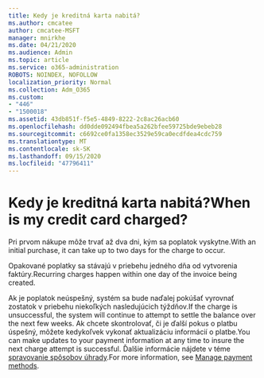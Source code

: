 ```yaml
---
title: Kedy je kreditná karta nabitá?
ms.author: cmcatee
author: cmcatee-MSFT
manager: mnirkhe
ms.date: 04/21/2020
ms.audience: Admin
ms.topic: article
ms.service: o365-administration
ROBOTS: NOINDEX, NOFOLLOW
localization_priority: Normal
ms.collection: Adm_O365
ms.custom:
- "446"
- "1500018"
ms.assetid: 43db851f-f5e5-4849-8222-2c8ac26acb60
ms.openlocfilehash: dd0dde092494fbea5a262bfee59725bde9ebeb28
ms.sourcegitcommit: c6692ce0fa1358ec3529e59ca0ecdfdea4cdc759
ms.translationtype: MT
ms.contentlocale: sk-SK
ms.lasthandoff: 09/15/2020
ms.locfileid: "47796411"
---
```

# <a name="when-is-my-credit-card-charged"></a><span data-ttu-id="f5cd4-102">Kedy je kreditná karta nabitá?</span><span class="sxs-lookup"><span data-stu-id="f5cd4-102">When is my credit card charged?</span></span>

<span data-ttu-id="f5cd4-103">Pri prvom nákupe môže trvať až dva dni, kým sa poplatok vyskytne.</span><span class="sxs-lookup"><span data-stu-id="f5cd4-103">With an initial purchase, it can take up to two days for the charge to occur.</span></span>
  
<span data-ttu-id="f5cd4-104">Opakované poplatky sa stávajú v priebehu jedného dňa od vytvorenia faktúry.</span><span class="sxs-lookup"><span data-stu-id="f5cd4-104">Recurring charges happen within one day of the invoice being created.</span></span>
  
<span data-ttu-id="f5cd4-105">Ak je poplatok neúspešný, systém sa bude naďalej pokúšať vyrovnať zostatok v priebehu niekoľkých nasledujúcich týždňov.</span><span class="sxs-lookup"><span data-stu-id="f5cd4-105">If the charge is unsuccessful, the system will continue to attempt to settle the balance over the next few weeks.</span></span> <span data-ttu-id="f5cd4-106">Ak chcete skontrolovať, či je ďalší pokus o platbu úspešný, môžete kedykoľvek vykonať aktualizáciu informácií o platbe.</span><span class="sxs-lookup"><span data-stu-id="f5cd4-106">You can make updates to your payment information at any time to insure the next charge attempt is successful.</span></span> <span data-ttu-id="f5cd4-107">Ďalšie informácie nájdete v téme [spravovanie spôsobov úhrady](https://docs.microsoft.com/microsoft-365/commerce/billing-and-payments/manage-payment-methods).</span><span class="sxs-lookup"><span data-stu-id="f5cd4-107">For more information, see [Manage payment methods](https://docs.microsoft.com/microsoft-365/commerce/billing-and-payments/manage-payment-methods).</span></span>